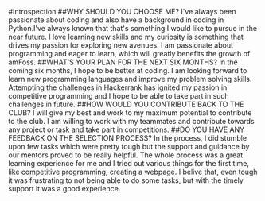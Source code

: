 #Introspection 
##WHY SHOULD YOU CHOOSE ME? 
I've always been passionate about coding and also have a background in coding in Python.I've always known that that's something I would like to pursue in the near future. I love learning new skills and my curiosity is something that drives my passion for exploring new avenues. I am passionate about programming and eager to learn, which will greatly benefits the growth of amFoss. 
##WHAT'S YOUR PLAN FOR THE NEXT SIX MONTHS? 
In the coming six months, I hope to be better at coding. I am looking forward to learn new programming languages and improve my problem solving skills. Attempting the challenges in Hackerrank has ignited my passion in competitive programming and I hope to be able to take part in such challenges in future. 
##HOW WOULD YOU CONTRIBUTE BACK TO THE CLUB? 
I will give my best and work to my maximum potential to contribute to the club. I am willing to work with my teammates and contribute towards any project or task and take part in competitions. 
##DO YOU HAVE ANY FEEDBACK ON THE SELECTION PROCESS? 
In the process, I did stumble upon few tasks which were pretty tough but the support and guidance by our mentors proved to be really helpful. The whole process was a great learning experience for me and I tried out various things for the first time, like competitive programming, creating a webpage. I belive that, even tough it was frustrating to not being able to do some tasks, but with the timely support it was a good experience.
